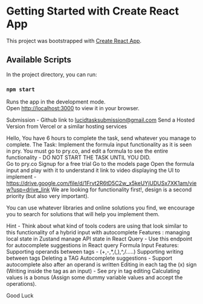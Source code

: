 # Getting Started with Create React App

This project was bootstrapped with [Create React App](https://github.com/facebook/create-react-app).

## Available Scripts

In the project directory, you can run:

### `npm start`

Runs the app in the development mode.\
Open [http://localhost:3000](http://localhost:3000) to view it in your browser.

Submission -
Github link to lucidtasksubmission@gmail.com
Send a Hosted Version from Vercel or a similar hosting services

Hello,
You have 6 hours to complete the task, send whatever you manage to complete.
The Task:
Implement the formula input functionality as it is seen in pry.
You must go to pry.co, and edit a formula to see the entire functionality - DO NOT START THE TASK UNTIL YOU DID.  
Go to pry.co
Signup for a free trial
Go to the models page
Open the formula input and play with it to understand it
link to video displaying the UI to implement - https://drive.google.com/file/d/1Frvt2R6tD5C2w_x5keUYjUDUSx7XK1am/view?usp=drive_link
We are looking for functionality first!, design is a second priority (but also very important).

You can use whatever libraries and online solutions you find, we encourage you to search for solutions that will help you implement them.

Hint - Think about what kind of tools coders are using that look similar to this functionality of a hybrid input with autocomplete
Features :
managing local state in Zustand
manage API state in React Query - Use this endpoint for autocomplete suggestions in React query
Formula Input Features:
Supporting operands between tags - (+,-,\*,(,),^,/…..)
Supporting writing between tags
Deleting a TAG
Autocomplete suggestions - Support autocomplete also after an operand is written
Editing in each tag the (x) sign (Writing inside the tag as an input) - See pry in tag editing
Calculating values is a bonus (Assign some dummy variable values and accept the operations).

Good Luck
